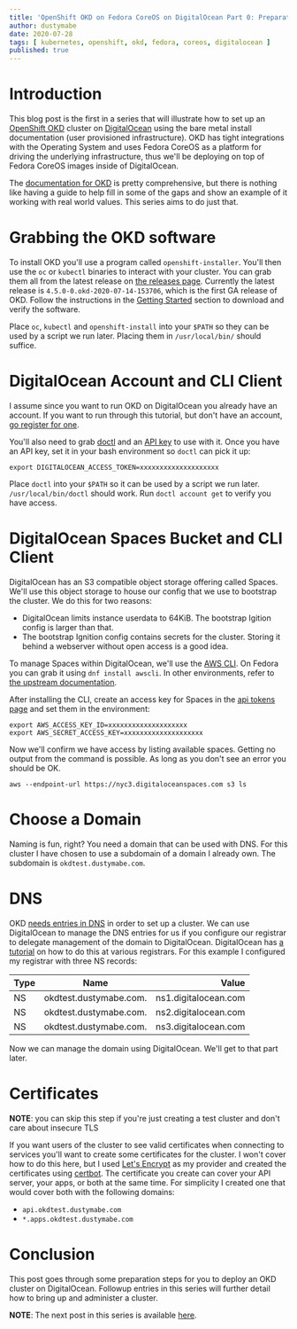 ```yaml
---
title: 'OpenShift OKD on Fedora CoreOS on DigitalOcean Part 0: Preparation'
author: dustymabe
date: 2020-07-28
tags: [ kubernetes, openshift, okd, fedora, coreos, digitalocean ]
published: true
---
```


# Introduction

This blog post is the first in a series that will illustrate how to 
set up an [OpenShift OKD](https://www.okd.io/) cluster on 
[DigitalOcean](https://www.digitalocean.com/) using the bare metal
install documentation (user provisioned infrastructure). OKD has tight
integrations with the Operating System and uses Fedora CoreOS as a
platform for driving the underlying infrastructure, thus we'll be
deploying on top of Fedora CoreOS images inside of DigitalOcean.

The [documentation for OKD](https://docs.okd.io/latest/welcome/) is
pretty comprehensive, but there is nothing like having a guide to
help fill in some of the gaps and show an example of it working
with real world values. This series aims to do just that.

# Grabbing the OKD software

To install OKD you'll use a program called `openshift-installer`.
You'll then use the `oc` or `kubectl` binaries to interact with your
cluster. You can grab them all from the latest release on [the
releases page](https://github.com/openshift/okd/releases). Currently
the latest release is `4.5.0-0.okd-2020-07-14-153706`, which is the
first GA release of OKD. Follow the instructions in the
[Getting Started](https://github.com/openshift/okd#getting-started)
section to download and verify the software.

Place `oc`, `kubectl` and `openshift-install` into your `$PATH` so they can
be used by a script we run later. Placing them in `/usr/local/bin/` should suffice.

# DigitalOcean Account and CLI Client

I assume since you want to run OKD on DigitalOcean you already have an
account. If you want to run through this tutorial, but don't have an
account, [go register for one](https://www.digitalocean.com/).

You'll also need to grab [doctl](https://github.com/digitalocean/doctl) and an
[API key](https://github.com/digitalocean/doctl#authenticating-with-digitalocean)
to use with it. Once you have an API key, set it in your bash
environment so `doctl` can pick it up:

```
export DIGITALOCEAN_ACCESS_TOKEN=xxxxxxxxxxxxxxxxxxxx
```

Place `doctl` into your `$PATH` so it can be used by a script we run later.
`/usr/local/bin/doctl` should work. Run `doctl account get` to verify
you have access.

# DigitalOcean Spaces Bucket and CLI Client

DigitalOcean has an S3 compatible object storage offering called
Spaces. We'll use this object storage to house our config that
we use to bootstrap the cluster. We do this for two reasons:

- DigitalOcean limits instance userdata to 64KiB. The bootstrap Igition
  config is larger than that.
- The bootstrap Ignition config contains secrets for the cluster. Storing
  it behind a webserver without open access is a good idea.

To manage Spaces within DigitalOcean, we'll use the 
[AWS CLI](https://aws.amazon.com/cli/). On Fedora you can grab it
using `dnf install awscli`. In other environments, refer to 
[the upstream documentation](https://docs.aws.amazon.com/cli/latest/userguide/install-cliv2.html).
    
After installing the CLI, create an access key for Spaces in the 
[api tokens page](https://cloud.digitalocean.com/settings/api/tokens)
and set them in the environment:

```
export AWS_ACCESS_KEY_ID=xxxxxxxxxxxxxxxxxxxx
export AWS_SECRET_ACCESS_KEY=xxxxxxxxxxxxxxxxxxxx
```

Now we'll confirm we have access by listing available spaces. Getting
no output from the command is possible. As long as you don't see an
error you should be OK.

```
aws --endpoint-url https://nyc3.digitaloceanspaces.com s3 ls
```

# Choose a Domain

Naming is fun, right? You need a domain that can be used with DNS.
For this cluster I have chosen to use a subdomain of a domain I 
already own. The subdomain is `okdtest.dustymabe.com`.

# DNS

OKD [needs entries in DNS](https://docs.okd.io/latest/installing/installing_bare_metal/installing-bare-metal.html#installation-dns-user-infra_installing-bare-metal)
in order to set up a cluster. We can use DigitalOcean to manage the
DNS entries for us if you configure our registrar to delegate
management of the domain to DigitalOcean. DigitalOcean has 
[a tutorial](https://www.digitalocean.com/community/tutorials/how-to-point-to-digitalocean-nameservers-from-common-domain-registrars)
on how to do this at various registrars. For this example I
configured my registrar with three NS records:

| Type  | Name                   | Value                |
| :---- | :--------------------: | -------------------: |
| NS    | okdtest.dustymabe.com. | ns1.digitalocean.com |
| NS    | okdtest.dustymabe.com. | ns2.digitalocean.com |
| NS    | okdtest.dustymabe.com. | ns3.digitalocean.com |

Now we can manage the domain using DigitalOcean. We'll get to that
part later.

# Certificates 

**NOTE**: you can skip this step if you're just creating a test cluster
          and don't care about insecure TLS

If you want users of the cluster to see valid certificates when
connecting to services you'll want to create some certificates for the
cluster. I won't cover how to do this here, but I used
[Let's Encrypt](https://certbot.eff.org/)
as my provider and created the certificates using
[certbot](https://certbot.eff.org/). The
certificate you create can cover your API server, your apps, or both
at the same time. For simplicity I created one that would cover both
with the following domains:

- `api.okdtest.dustymabe.com`
- `*.apps.okdtest.dustymabe.com`


# Conclusion

This post goes through some preparation steps for you to deploy an OKD 
cluster on DigitalOcean. Followup entries in this series will further
detail how to bring up and administer a cluster.

**NOTE**: The next post in this series is available [here](/2020/08/13/openshift-okd-on-fedora-coreos-on-digitalocean-part-1-deployment/).
